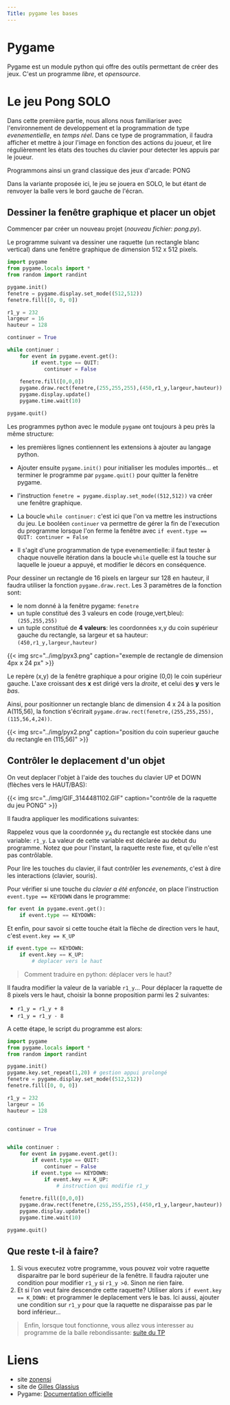 ```yaml
---
Title: pygame les bases
---
```


# Pygame
Pygame est un module python qui offre des outils permettant de créer des jeux. C'est un programme *libre*, et *opensource*.

# Le jeu Pong SOLO
Dans cette première partie, nous allons nous familiariser avec l'environnement de developpement et la programmation de type *evenementielle*, en *temps réel*. Dans ce type de programmation, il faudra afficher et mettre à jour l'image en fonction des actions du joueur, et lire régulièrement les états des touches du clavier pour detecter les appuis par le joueur.

Programmons ainsi un grand classique des jeux d'arcade: PONG

Dans la variante proposée ici, le jeu se jouera en SOLO, le but étant de renvoyer la balle vers le bord gauche de l'écran. 

## Dessiner la fenêtre graphique et placer un objet
Commencer par créer un nouveau projet (*nouveau fichier: pong.py*). 



Le programme suivant va dessiner une raquette (un rectangle blanc vertical) dans une fenêtre graphique de dimension 512 x 512 pixels.

```python
import pygame
from pygame.locals import *
from random import randint

pygame.init()
fenetre = pygame.display.set_mode((512,512))
fenetre.fill([0, 0, 0])

r1_y = 232
largeur = 16
hauteur = 128

continuer = True

while continuer :
    for event in pygame.event.get():
        if event.type == QUIT:
            continuer = False
    
    fenetre.fill([0,0,0])
    pygame.draw.rect(fenetre,(255,255,255),(450,r1_y,largeur,hauteur))
    pygame.display.update()
    pygame.time.wait(10)

pygame.quit()
```

Les programmes python avec le module `pygame` ont toujours à peu près la même structure:

* les premières lignes contiennent les extensions à ajouter au langage python. 
* Ajouter ensuite `pygame.init()` pour initialiser les modules importés... et terminer le programme par `pygame.quit()` pour quitter la fenêtre pygame.
* l'instruction `fenetre = pygame.display.set_mode((512,512))` va créer une fenêtre graphique.

* La boucle `while continuer:` c'est ici que l'on va mettre les instructions du jeu. Le booléen `continuer` va permettre de gérer la fin de l'execution du programme lorsque l'on ferme la fenêtre avec 
`if event.type == QUIT: continuer = False`
* Il s'agit d'une programmation de type evenementielle: il faut tester à chaque nouvelle itération dans la boucle `while` quelle est la touche sur laquelle le joueur a appuyé, et modifier le décors en conséquence.

Pour dessiner un rectangle de 16 pixels en largeur sur 128 en hauteur, il faudra utiliser la fonction `pygame.draw.rect`. Les 3 paramètres de la fonction sont:

* le nom donné à la fenêtre pygame: `fenetre`
* un tuple constitué des 3 valeurs en code (rouge,vert,bleu): `(255,255,255)`
* un tuple constitué de **4 valeurs**: les coordonnées x,y du coin supérieur gauche du rectangle, sa largeur et sa hauteur: `(450,r1_y,largeur,hauteur)`





{{< img src="../img/pyx3.png" caption="exemple de rectangle de dimension 4px x 24 px" >}} 


Le repère (x,y) de la fenêtre graphique a pour origine (0,0) le coin supérieur gauche. L'axe croissant des **x** est dirigé vers la *droite*, et celui des **y** vers le *bas*.

Ainsi, pour positionner un rectangle blanc de dimension 4 x 24 à la position A(115,56), la fonction s'écrirait `pygame.draw.rect(fenetre,(255,255,255),(115,56,4,24))`.

{{< img src="../img/pyx2.png" caption="position du coin superieur gauche du rectangle en (115,56)" >}} 


## Contrôler le deplacement d'un objet
On veut deplacer l'objet à l'aide des touches du clavier UP et DOWN (flèches vers le HAUT/BAS):

{{< img src="../img/GIF_3144481102.GIF" caption="contrôle de la raquette du jeu PONG" >}}

Il faudra appliquer les modifications suivantes:

Rappelez vous que la coordonnée $y_A$ du rectangle est stockée dans une variable: `r1_y`. La valeur de cette variable est déclarée au debut du programme. Notez que pour l'instant, la raquette reste fixe, et qu'elle n'est pas contrôlable.

Pour lire les touches du clavier, il faut contrôler les *evenements*, c'est à dire les interactions (clavier, souris). 

Pour vérifier si une touche du *clavier a été enfoncée*, on place l'instruction `event.type == KEYDOWN` dans le programme:

```python
for event in pygame.event.get():
    if event.type == KEYDOWN:
```

Et enfin, pour savoir si cette touche était la flèche de direction vers le haut, c'est `event.key == K_UP`

```python
if event.type == KEYDOWN:
    if event.key == K_UP:
        # deplacer vers le haut
```

> Comment traduire en python: déplacer vers le haut?

Il faudra modifier la valeur de la variable `r1_y`... Pour déplacer la raquette de 8 pixels vers le haut, choisir la bonne proposition parmi les 2 suivantes:

* `r1_y = r1_y + 8`
* `r1_y = r1_y - 8`

A cette étape, le script du programme est alors:

```python
import pygame
from pygame.locals import *
from random import randint

pygame.init()
pygame.key.set_repeat(1,20) # gestion appui prolongé
fenetre = pygame.display.set_mode((512,512))
fenetre.fill([0, 0, 0])

r1_y = 232
largeur = 16
hauteur = 128


continuer = True


while continuer :
    for event in pygame.event.get():
        if event.type == QUIT:
            continuer = False
        if event.type == KEYDOWN:
            if event.key == K_UP:
                # instruction qui modifie r1_y
    
    fenetre.fill([0,0,0])
    pygame.draw.rect(fenetre,(255,255,255),(450,r1_y,largeur,hauteur))
    pygame.display.update()
    pygame.time.wait(10)

pygame.quit()
```



## Que reste t-il à faire?
1. Si vous executez votre programme, vous pouvez voir votre raquette disparaitre par le bord supérieur de la fenêtre. Il faudra rajouter une condition pour modifier `r1_y` si `r1_y >0`. Sinon ne rien faire.
2. Et si l'on veut faire descendre cette raquette? Utiliser alors `if event.key == K_DOWN:` et programmer le deplacement vers le bas. Ici aussi, ajouter une condition sur `r1_y` pour que la raquette ne disparaisse pas par le bord inférieur...

> Enfin, lorsque tout fonctionne, vous allez vous interesser au programme de la balle rebondissante: [suite du TP](../pygame_pong_balle)



# Liens
* site [zonensi](https://www.zonensi.fr/Miscellanees/Pygame/Base_pygame/#creation-dune-fenetre-graphique-et-boucle-devenements)
* site de [Gilles Glassius](https://glassus.github.io/terminale_nsi/T2_Programmation/2.1_Programmation_Orientee_Objet/TP/)
* Pygame: [Documentation officielle](https://www.pygame.org/docs/ref/pygame.html)